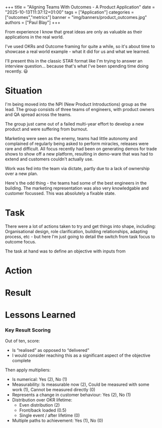 +++
title = "Aligning Teams With Outcomes - A Product Application"
date = "2025-10-13T11:37:12+01:00"
tags = ["Application"]
categories = ["outcomes","metrics"]
banner = "img/banners/product_outcomes.jpg"
authors = ["Paul Blay"]
+++

From experience I know that great ideas are only as valuable as their applications in the real world.

I've used OKRs and Outcome framing for quite a while, so it's about time to showcase a real world example - what it did for us and what we learned.

I'll present this in the classic STAR format like I'm trying to answer an interview question... because that's what I've been spending time doing recently. 😃

# Situation

I'm being moved into the NPI (New Product Introductions) group as the lead. The group consists of three teams of engineers, with product owners and QA spread across the teams. 

The group just came out of a failed multi-year effort to develop a new product and were suffering from burnout.

Marketing were seen as the enemy, teams had little autonomy and complained of regularly being asked to perform miracles, releases were rare and difficult.
All focus recently had been on generating demos for trade shows to show off a new platform, resulting in demo-ware that was had to extend and customers couldn't actually use.

Work was fed into the team via dictate, partly due to a lack of ownership over a new plan.

Here's the odd thing - the teams had some of the best engineers in the building. The marketing representation was also very knowledgable and customer focussed. This was absolutely a fixable state.

# Task

There were a lot of actions taken to try and get things into shape, including: Organisational design, role clarification, building relationships, adapting process, etc - but here I'm just going to detail the switch from task focus to outcome focus.

The task at hand was to define an objective with inputs from 

# Action

# Result

# Lessons Learned

### Key Result Scoring
Out of ten, score:
- Is “realised” as opposed to “delivered”
- I would consider reaching this as a significant aspect of the objective complete

Then apply multipliers:
- Is numerical: Yes (2), No (1)
- Measurability: Is measurable now (2), Could be measured with some work (1), Cannot be measured directly (0)
- Represents a change in customer behaviour: Yes (2), No (1)
- Distribution over OKR lifetime:
  - Even distribution (2)
  - Front/back loaded (0.5)
  - Single event / after lifetime (0)
- Multiple paths to achievement: Yes (1), No (0)
